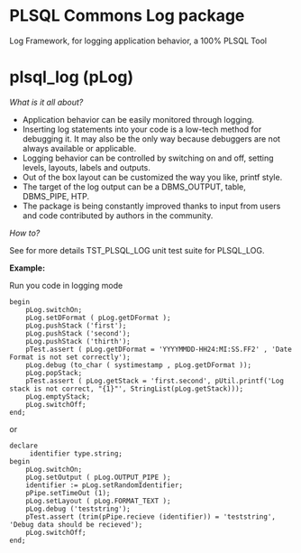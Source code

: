 # PLSQL Commons Log package #

Log Framework, for logging application behavior, a 100% PLSQL Tool


# plsql\_log (pLog) #

_What is it all about?_
  * Application behavior can be easily monitored through logging.
  * Inserting log statements into your code is a low-tech method for debugging it. It may also be the only way because debuggers are not always available or applicable.
  * Logging behavior can be controlled by switching on and off, setting levels, layouts, labels and outputs.
  * Out of the box layout can be customized the way you like, printf style.
  * The target of the log output can be a DBMS\_OUTPUT, table, DBMS\_PIPE, HTP.
  * The package is being constantly improved thanks to input from users and code contributed by authors in the community.

_How to?_

See for more details TST\_PLSQL\_LOG unit test suite for PLSQL\_LOG.

**Example:**


Run you code in logging mode
```
begin
    pLog.switchOn;
    pLog.setDFormat ( pLog.getDFormat ); 
    pLog.pushStack ('first');
    pLog.pushStack ('second');
    pLog.pushStack ('thirth');
    pTest.assert ( pLog.getDFormat = 'YYYYMMDD-HH24:MI:SS.FF2' , 'Date Format is not set correctly'); 
    pLog.debug (to_char ( systimestamp , pLog.getDFormat ));
    pLog.popStack;
    pTest.assert ( pLog.getStack = 'first.second', pUtil.printf('Log stack is not correct, "{1}"', StringList(pLog.getStack)));
    pLog.emptyStack;
    pLog.switchOff;
end; 
```
or
```
declare
     identifier type.string;
begin 
    pLog.switchOn;
    pLog.setOutput ( pLog.OUTPUT_PIPE );
    identifier := pLog.setRandomIdentifier;
    pPipe.setTimeOut (1);
    pLog.setLayout ( pLog.FORMAT_TEXT );
    pLog.debug ('teststring');
    pTest.assert (trim(pPipe.recieve (identifier)) = 'teststring', 'Debug data should be recieved');
    pLog.switchOff;
end; 
```